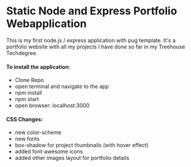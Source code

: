# Static Node and Express Portfolio Webapplication
 This is my first node.js / express application with pug template. It's a portfolio website with all my projects 
 I have done so far in my Treehouse Techdegree.
 
#### To install the application:
 - Clone Repo
 - open terminal and navigate to the app
 - npm install
 - npm start
 - open browser: localhost:3000
 
#### CSS Changes:

- new color-scheme
- new fonts
- box-shadow for project thumbnails (with hover effect)
- added font-awesome icons
- added other images layout for portfolio details

